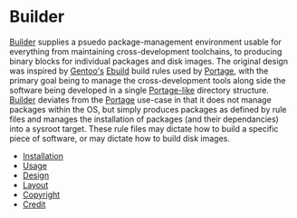 Builder
=======

[Builder][builder] supplies a psuedo package-management environment usable for
everything from maintaining cross-development toolchains, to producing binary
blocks for individual packages and disk images. The original design was
inspired by [Gentoo's][gentoo] [Ebuild][ebuild] build rules used by
[Portage][portage], with the primary goal being to manage the cross-development
tools along side the software being developed in a single [Portage-like][portage]
directory structure.  [Builder][builder] deviates from the [Portage][portage]
use-case in that it does not manage packages within the OS, but simply produces
packages as defined by rule files and manages the installation of packages (and
their dependancies) into a sysroot target.  These rule files may dictate how to
build a specific piece of software, or may dictate how to build disk images.

 * [Installation](docs/installation)
 * [Usage](docs/usage)
 * [Design](docs/design)
 * [Layout](docs/layout)
 * [Copyright](docs/copyright)
 * [Credit](docs/credit)

[builder]: https://github.com/major0/builder "Builder"
[gentoo]: http://en.wikipedia.org/wiki/Gentoo_Linux "Gentoo Linux"
[ebuild]: http://en.wikipedia.org/wiki/Ebuild "Ebuild"
[portage]: http://en.wikipedia.org/wiki/Portage "Portage"
